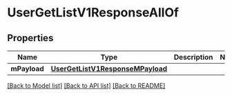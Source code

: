 # UserGetListV1ResponseAllOf

## Properties
Name | Type | Description | Notes
------------ | ------------- | ------------- | -------------
**mPayload** | [**UserGetListV1ResponseMPayload**](UserGetListV1ResponseMPayload.md) |  | 

[[Back to Model list]](../README.md#documentation-for-models) [[Back to API list]](../README.md#documentation-for-api-endpoints) [[Back to README]](../README.md)


